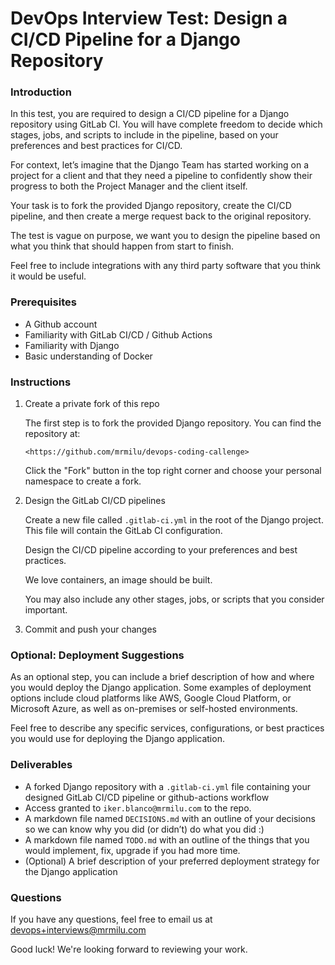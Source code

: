 # DevOps Interview Test: Design a CI/CD Pipeline for a Django Repository

### Introduction

In this test, you are required to design a CI/CD pipeline for a Django repository using GitLab CI. You will have complete freedom to decide which stages, jobs, and scripts to include in the pipeline, based on your preferences and best practices for CI/CD.

For context, let’s imagine that the Django Team has started working on a project for a client and that they need a pipeline to confidently show their progress to both the Project Manager and the client itself.

Your task is to fork the provided Django repository, create the CI/CD pipeline, and then create a merge request back to the original repository.

The test is vague on purpose, we want you to design the pipeline based on what you think that should happen from start to finish.

Feel free to include integrations with any third party software that you think it would be useful.

### Prerequisites

- A Github account
- Familiarity with GitLab CI/CD / Github Actions
- Familiarity with Django
- Basic understanding of Docker

### Instructions
1. Create a private fork of this repo
    
    The first step is to fork the provided Django repository. You can find the repository at:
    
    ```
    <https://github.com/mrmilu/devops-coding-callenge>
    
    ```
    
    Click the "Fork" button in the top right corner and choose your personal namespace to create a fork.
    
2. Design the GitLab CI/CD pipelines
    
    Create a new file called `.gitlab-ci.yml` in the root of the Django project. This file will contain the GitLab CI configuration.
    
    Design the CI/CD pipeline according to your preferences and best practices. 
    
    We love containers, an image should be built.
    
    You may also include any other stages, jobs, or scripts that you consider important.
    
3. Commit and push your changes


### Optional: Deployment Suggestions

As an optional step, you can include a brief description of how and where you would deploy the Django application. Some examples of deployment options include cloud platforms like AWS, Google Cloud Platform, or Microsoft Azure, as well as on-premises or self-hosted environments.

Feel free to describe any specific services, configurations, or best practices you would use for deploying the Django application.

### Deliverables

- A forked Django repository with a `.gitlab-ci.yml` file containing your designed GitLab CI/CD pipeline or github-actions workflow
- Access granted to `iker.blanco@mrmilu.com` to the repo.
- A markdown file named `DECISIONS.md` with an outline of your decisions so we can know why you did (or didn’t) do what you did :)
- A markdown file named  `TODO.md` with an outline of the things that you would implement, fix, upgrade if you had more time.
- (Optional) A brief description of your preferred deployment strategy for the Django application

### Questions

If you have any questions, feel free to email us at devops+interviews@mrmilu.com


Good luck! We're looking forward to reviewing your work.
